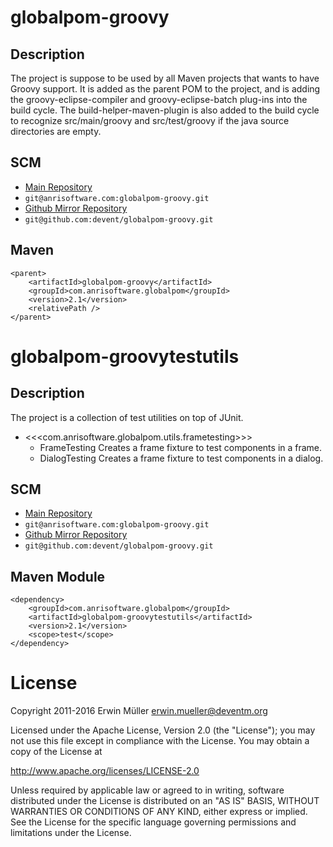 # globalpom-groovy

## Description

The project is suppose to be used by all Maven projects that wants to have
Groovy support. It is added as the parent POM to the project, and is adding
the groovy-eclipse-compiler and groovy-eclipse-batch plug-ins into the build
cycle. The build-helper-maven-plugin is also added to the build cycle to
recognize src/main/groovy and src/test/groovy if the java source directories
are empty.

## SCM

* [Main Repository](https://anrisoftware.com/projects/projects/globalpom-groovy/repository)
* `git@anrisoftware.com:globalpom-groovy.git`
* [Github Mirror Repository](https://github.com/devent/globalpom-groovy)
* `git@github.com:devent/globalpom-groovy.git`

## Maven

```
<parent>
    <artifactId>globalpom-groovy</artifactId>
    <groupId>com.anrisoftware.globalpom</groupId>
    <version>2.1</version>
    <relativePath />
</parent>
```

# globalpom-groovytestutils

## Description

The project is a collection of test utilities on top of JUnit.

* <<<com.anrisoftware.globalpom.utils.frametesting>>>
  * FrameTesting
  Creates a frame fixture to test components in a frame.
  * DialogTesting
  Creates a frame fixture to test components in a dialog.

## SCM

* [Main Repository](https://anrisoftware.com/projects/projects/globalpom-groovy/repository)
* `git@anrisoftware.com:globalpom-groovy.git`
* [Github Mirror Repository](https://github.com/devent/globalpom-groovy)
* `git@github.com:devent/globalpom-groovy.git`

## Maven Module

```
<dependency>
    <groupId>com.anrisoftware.globalpom</groupId>
    <artifactId>globalpom-groovytestutils</artifactId>
    <version>2.1</version>
    <scope>test</scope>
</dependency>
```

# License

Copyright 2011-2016 Erwin Müller <erwin.mueller@deventm.org>

Licensed under the Apache License, Version 2.0 (the "License");
you may not use this file except in compliance with the License.
You may obtain a copy of the License at

http://www.apache.org/licenses/LICENSE-2.0

Unless required by applicable law or agreed to in writing, software
distributed under the License is distributed on an "AS IS" BASIS,
WITHOUT WARRANTIES OR CONDITIONS OF ANY KIND, either express or implied.
See the License for the specific language governing permissions and
limitations under the License.
